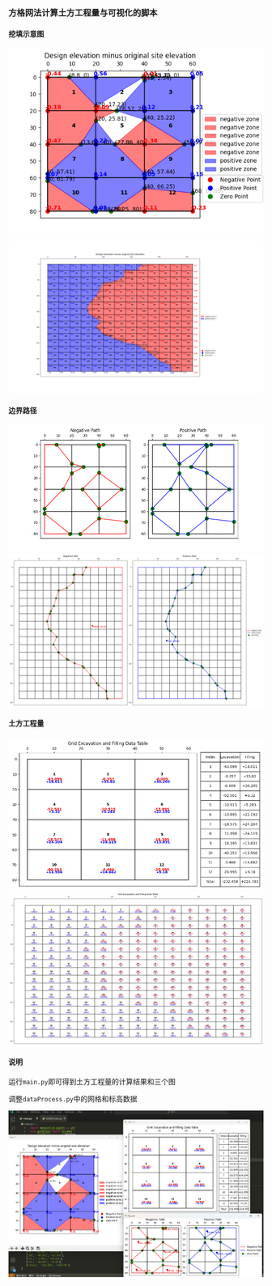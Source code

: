 ### 方格网法计算土方工程量与可视化的脚本

#### 挖填示意图
![alt text](./挖填示意图.png)
![alt text](./ExcavationAndFillingZone.png)
#### 边界路径
![alt text](./边界路径.png)
![alt text](./NegativeAndPositivePath.png)

#### 土方工程量
![alt text](./土方工程量.png)
![alt text](./DataTable.png)

#### 说明

运行`main.py`即可得到土方工程量的计算结果和三个图

调整`dataProcess.py`中的网格和标高数据

![alt text](images/README/image.png)